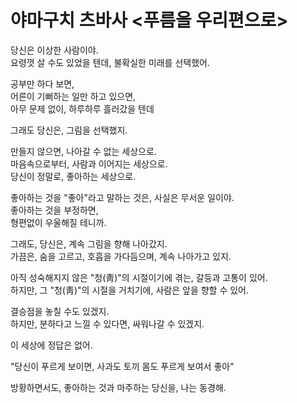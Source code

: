 # 야마구치 츠바사 <푸름을 우리편으로>

당신은 이상한 사람이야.  
요령껏 살 수도 있었을 텐데, 불확실한 미래를 선택했어.

공부만 하다 보면,  
어른이 기뻐하는 일만 하고 있으면,  
아무 문제 없이, 하루하루 흘러갔을 텐데

그래도 당신은, 그림을 선택했지.

만들지 않으면, 나아갈 수 없는 세상으로.  
마음속으로부터, 사람과 이어지는 세상으로.  
당신이 정말로, 좋아하는 세상으로.

좋아하는 것을 "좋아"라고 말하는 것은, 사실은 무서운 일이야.  
좋아하는 것을 부정하면,  
형편없이 우울해질 테니까.

그래도, 당신은, 계속 그림을 향해 나아갔지.  
가끔은, 숨을 고르고, 호흡을 가다듬으며, 계속 나아가고 있지.

아직 성숙해지지 않은 "청(靑)"의 시절이기에 겪는, 갈등과 고통이 있어.  
하지만, 그 "청(靑)"의 시절을 거치기에, 사람은 앞을 향할 수 있어.

결승점을 놓칠 수도 있겠지.  
하지만, 분하다고 느낄 수 있다면, 싸워나갈 수 있겠지.

이 세상에 정답은 없어.

"당신이 푸르게 보이면, 사과도 토끼 몸도 푸르게 보여서 좋아"

방황하면서도, 좋아하는 것과 마주하는 당신을, 나는 동경해.
